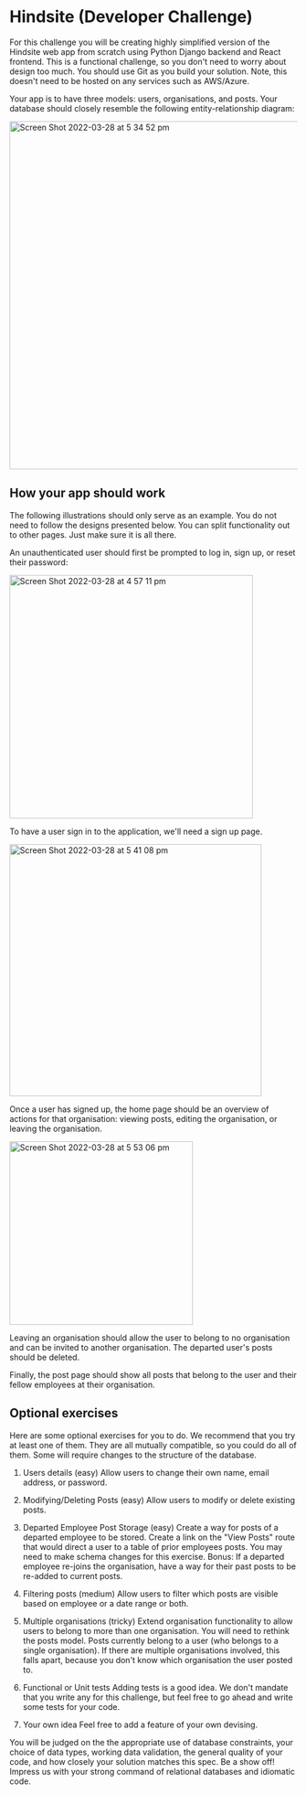 # Hindsite (Developer Challenge)

For this challenge you will be creating highly simplified version of the Hindsite web app from scratch using Python Django backend and React frontend. This is a functional challenge, so you don't need to worry about design too much. You should use Git as you build your solution. Note, this doesn't need to be hosted on any services such as AWS/Azure.

Your app is to have three models: users, organisations, and posts. Your database should closely resemble the following entity-relationship diagram:

<img width="609" alt="Screen Shot 2022-03-28 at 5 34 52 pm" src="https://user-images.githubusercontent.com/23489664/160348800-9dc08ba4-def9-46e1-9526-24858b850b59.png">


## How your app should work
The following illustrations should only serve as an example. You do not need to follow the designs presented below. You can split functionality out to other pages. Just make sure it is all there.

An unauthenticated user should first be prompted to log in, sign up, or reset their password:

<img width="426" alt="Screen Shot 2022-03-28 at 4 57 11 pm" src="https://user-images.githubusercontent.com/23489664/160342860-2d3a0d5c-4985-4de9-b593-e7e67373303b.png">


To have a user sign in to the application, we'll need a sign up page.

<img width="441" alt="Screen Shot 2022-03-28 at 5 41 08 pm" src="https://user-images.githubusercontent.com/23489664/160349839-c3ebb2e4-2cf7-4f20-b04f-e46c5cfa5e9c.png">


Once a user has signed up, the home page should be an overview of actions for that organisation: viewing posts, editing the organisation, or leaving the organisation.

<img width="321" alt="Screen Shot 2022-03-28 at 5 53 06 pm" src="https://user-images.githubusercontent.com/23489664/160351865-d49950f0-cff8-43aa-9c2b-c5ab4cc6e1e4.png">


Leaving an organisation should allow the user to belong to no organisation and can be invited to another organisation. The departed user's posts should be deleted.

Finally, the post page should show all posts that belong to the user and their fellow employees at their organisation.


## Optional exercises

Here are some optional exercises for you to do. We recommend that you try at least one of them. They are all mutually compatible, so you could do all of them. Some will require changes to the structure of the database.

1. Users details (easy)
Allow users to change their own name, email address, or password.

2. Modifying/Deleting Posts (easy)
Allow users to modify or delete existing posts.

3. Departed Employee Post Storage (easy)
Create a way for posts of a departed employee to be stored. Create a link on the "View Posts" route that would direct a user to a table of prior employees posts. You may need to make schema changes for this exercise. Bonus: If a departed employee re-joins the organisation, have a way for their past posts to be re-added to current posts.

4. Filtering posts (medium)
Allow users to filter which posts are visible based on employee or a date range or both.

5. Multiple organisations (tricky)
Extend organisation functionality to allow users to belong to more than one organisation. You will need to rethink the posts model. Posts currently belong to a user (who belongs to a single organisation). If there are multiple organisations involved, this falls apart, because you don't know which organisation the user posted to.

6. Functional or Unit tests
Adding tests is a good idea. We don't mandate that you write any for this challenge, but feel free to go ahead and write some tests for your code.

7. Your own idea
Feel free to add a feature of your own devising.

You will be judged on the the appropriate use of database constraints, your choice of data types, working data validation, the general quality of your code, and how closely your solution matches this spec. Be a show off! Impress us with your strong command of relational databases and idiomatic code.
